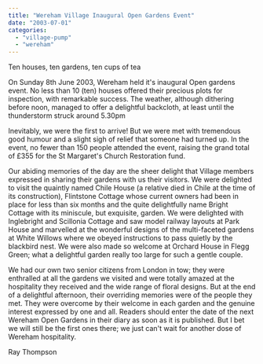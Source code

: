 ```yaml
---
title: "Wereham Village Inaugural Open Gardens Event"
date: "2003-07-01"
categories: 
  - "village-pump"
  - "wereham"
---
```


Ten houses, ten gardens, ten cups of tea

On Sunday 8th June 2003, Wereham held it's inaugural Open gardens event. No less than 10 (ten) houses offered their precious plots for inspection, with remarkable success. The weather, although dithering before noon, managed to offer a delightful backcloth, at least until the thunderstorm struck around 5.30pm

Inevitably, we were the first to arrive! But we were met with tremendous good humour and a slight sigh of relief that someone had turned up. In the event, no fewer than 150 people attended the event, raising the grand total of £355 for the St Margaret's Church Restoration fund.

Our abiding memories of the day are the sheer delight that Village members expressed in sharing their gardens with us their visitors. We were delighted to visit the quaintly named Chile House (a relative died in Chile at the time of its construction), Flintstone Cottage whose current owners had been in place for less than six months and the quite delightfully name Bright Cottage with its miniscule, but exquisite, garden. We were delighted with Inglebright and Scillonia Cottage and saw model railway layouts at Park House and marvelled at the wonderful designs of the multi-faceted gardens at White Willows where we obeyed instructions to pass quietly by the blackbird nest. We were also made so welcome at Orchard House in Flegg Green; what a delightful garden really too large for such a gentle couple.

We had our own two senior citizens from London in tow; they were enthralled at all the gardens we visited and were totally amazed at the hospitality they received and the wide range of floral designs. But at the end of a delightful afternoon, their overriding memories were of the people they met. They were overcome by their welcome in each garden and the genuine interest expressed by one and all. Readers should enter the date of the next Wereham Open Gardens in their diary as soon as it is published. But I bet we will still be the first ones there; we just can't wait for another dose of Wereham hospitality.

Ray Thompson
